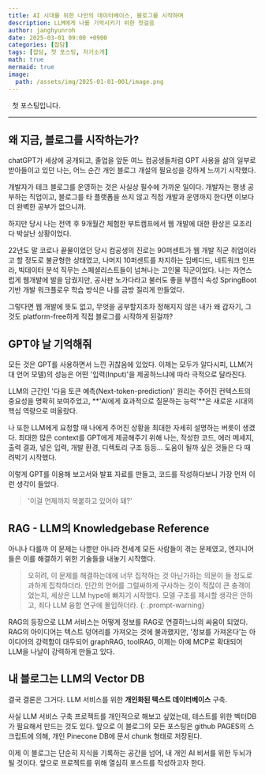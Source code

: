 ```yaml
---
title: AI 시대를 위한 나만의 데이터베이스, 블로그를 시작하며
description: LLM에게 나를 기억시키기 위한 첫걸음
author: janghyunroh
date: 2025-03-01 09:00 +0900
categories: [잡담]
tags: [잡담, 첫 포스팅, 자기소개]
math: true
mermaid: true
image: 
  path: /assets/img/2025-01-01-001/image.png
---
```


 &nbsp; 첫 포스팅입니다. 

---

## 왜 지금, 블로그를 시작하는가?

 chatGPT가 세상에 공개되고, 졸업을 앞둔 여느 컴공생들처럼 GPT 사용을 삶의 일부로 받아들이고 있던 나는, 어느 순간 개인 블로그 개설의 필요성을 강하게 느끼기 시작했다. 

 개발자가 테크 블로그를 운영하는 것은 사실상 필수에 가까운 일이다. 개발자는 평생 공부하는 직업이고, 블로그를 타 플랫폼을 쓰지 않고 직접 개발과 운영까지 한다면 이보다 더 완벽한 공부가 없으니까. 

 하지만 당시 나는 전역 후 9개월간 체험한 부트캠프에서 웹 개발에 대한 환상은 모조리 다 박살난 상황이었다. 

 22년도 말 코로나 끝물이었던 당시 컴공생의 진로는 90퍼센트가 웹 개발 직군 취업이라고 할 정도로 불균형한 상태였고, 나머지 10퍼센트를 차지하는 임베디드, 네트워크 인프라, 빅데이터 분석 직무는 스페셜리스트들이 넘쳐나는 고인물 직군이었다. 나는 자연스럽게 웹개발에 발을 담궜지만, 공사판 노가다라고 불러도 좋을 부캠식 속성 SpringBoot 기반 개발 워크플로우 학습 방식은 나를 금방 질리게 만들었다. 

 그렇다면 웹 개발에 뜻도 없고, 무엇을 공부할지조차 정해지지 않은 내가 왜 갑자기, 그것도 platform-free하게 직접 블로그를 시작하게 된걸까? 


## GPT야 날 기억해줘

 모든 것은 GPT를 사용하면서 느낀 귀찮음에 있었다. 이제는 모두가 알다시피, LLM(거대 언어 모델)의 성능은 어떤 '입력(Input)'을 제공하느냐에 따라 극적으로 달라진다.

 LLM의 근간인 '다음 토큰 예측(Next-token-prediction)' 원리는 주어진 컨텍스트의 중요성을 명확히 보여주었고, **'AI에게 효과적으로 질문하는 능력'**은 새로운 시대의 핵심 역량으로 떠올랐다.

 나 또한 LLM에게 요청할 때 나에게 주어진 상황을 최대한 자세히 설명하는 버릇이 생겼다. 최대한 많은 context를 GPT에게 제공해주기 위해 나는, 작성한 코드, 에러 메세지, 출력 결과, 넣은 입력, 개발 환경, 디렉토리 구조 등등... 도움이 될까 싶은 것들은 다 때려박기 시작했다. 

 이렇게 GPT를 이용해 보고서와 발표 자료를 만들고, 코드를 작성하다보니 가장 먼저 이런 생각이 들었다. 
 
 > '이걸 언제까지 복붙하고 있어야 돼?'

## RAG - LLM의 Knowledgebase Reference

 아니나 다를까 이 문제는 나뿐만 아니라 전세계 모든 사람들이 겪는 문제였고, 엔지니어들은 이를 해결하기 위한 기술들을 내놓기 시작했다. 
 
 > 오히려, 이 문제를 해결하는데에 너무 집착하는 것 아닌가하는 의문이 들 정도로 과하게 집착하더라. 인간의 언어를 그럴싸하게 구사하는 것이 적잖이 큰 충격이었는지, 세상은 LLM hype에 빠지기 시작했다. 모델 구조를 제시할 생각은 안하고, 죄다 LLM 융합 연구에 몰입하더라.
 {: .prompt-warning}

 RAG의 등장으로 LLM 서비스는 어떻게 정보를 RAG로 연결하느냐의 싸움이 되었다. RAG의 아이디어는 텍스트 덩어리를 가져오는 것에 불과했지만, '정보를 가져온다'는 아이디어의 강력함이 대두되어 graphRAG, toolRAG, 이제는 아예 MCP로 확대되어 LLM을 나날이 강력하게 만들고 있다. 

## 내 블로그는 LLM의 Vector DB

 결국 결론은 그거다. LLM 서비스를 위한 **개인화된 텍스트 데이터베이스** 구축. 
 
 사실 LLM 서비스 구축 프로젝트를 개인적으로 해보고 싶었는데, 테스트를 위한 벡터DB가 필요해서 만드는 것도 있다. 앞으로 이 블로그의 모든 포스팅은 github PAGES의 스크립트에 의해, 개인 Pinecone DB에 문서 chunk 형태로 저장된다. 

 이제 이 블로그는 단순히 지식을 기록하는 공간을 넘어, 내 개인 AI 비서를 위한 두뇌가 될 것이다. 앞으로 프로젝트를 위해 열심히 포스트를 작성하고자 한다. 
